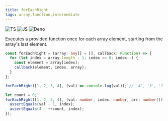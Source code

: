 ```yaml
---
title: forEachRight
tags: array,function,intermediate
---
```


![TS](https://img.shields.io/badge/supports-typescript-blue.svg?style=flat-square)
![JS](https://img.shields.io/badge/supports-javascript-yellow.svg?style=flat-square)
![Deno](https://img.shields.io/badge/supports-deno-green.svg?style=flat-square)

Executes a provided function once for each array element, starting from the array's last element.

```ts title="typescript"
const forEachRight = (array: any[] = [], callback: Function) => {
  for (let index = array.length - 1; index >= 0; index--) {
    const element = array[index];
    callback(element, index, array);
  }
};
```

```ts title="typescript"
forEachRight([1, 2, 3, 4], (val) => console.log(val)); // '4', '3', '2', '1'

let count = 0;
forEachRight([1, 2, 3, 4], (val: number, index: number, arr: number[]) => {
  assertEquals(val - 1, index);
  assertEquals(4 - ++count, index);
});
```
